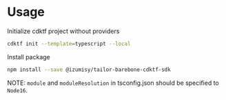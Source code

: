 # Usage

Initialize cdktf project without providers

```bash
cdktf init --template=typescript --local
```

Install package

```bash
npm install --save @izumisy/tailor-barebone-cdktf-sdk
```

NOTE: `module` and `moduleResolution` in tsconfig.json should be specified to `Node16`.
